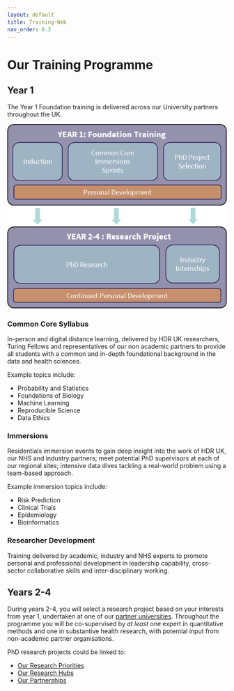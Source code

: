 ```yaml
---
layout: default
title: Training-Web
nav_order: 0.3
---
```


# Our Training Programme

## Year 1

The Year 1 Foundation training is delivered across our University partners throughout the UK.

![Training Overview](../images/phd-training-overview.png)

### Common Core Syllabus

In-person and digital distance learning, delivered by HDR UK researchers, Turing Fellows and representatives of our non academic partners  to provide all students with a common and in-depth foundational background in the data and health sciences.

Example topics include:

- Probability and Statistics
- Foundations of Biology
- Machine Learning
- Reproducible Science
- Data Ethics

### Immersions

Residentials immersion events to gain deep insight into the work of HDR UK, our NHS and industry partners; meet potential PhD supervisors at each of our regional sites; intensive data dives tackling a real-world problem using a team-based approach.

Example immersion topics include:

- Risk Prediction 
- Clinical Trials
- Epidemiology
- Bioinformatics

### Researcher Development

Training delivered by academic, industry and NHS experts to promote personal and professional development in leadership capability, cross-sector collaborative skills and inter-disciplinary working.

## Years 2-4

During years 2-4, you will select a research project based on your interests from year 1, undertaken at one of our [partner universities](partners.md). Throughout the programme you will be co-supervised by *at least* one expert in quantitative methods and one in substantive health research, with potential input from non-academic partner organisations.

PhD research projects could be linked to:

- [Our Research Priorities](https://www.hdruk.ac.uk/how-we-use-health-data/)
- [Our Research Hubs](https://www.hdruk.ac.uk/help-with-your-data/our-hubs-across-the-uk/)
- [Our Partnerships](https://www.hdruk.ac.uk/about-us/partner-organisations/)


